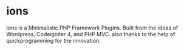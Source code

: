 # ions
Ions is a Minimalistic PHP Framework Plugins. Built from the ideas of Wordpress, Codeigniter 4, and PHP MVC. also thanks to the help of quickprogramming for the innovation.
